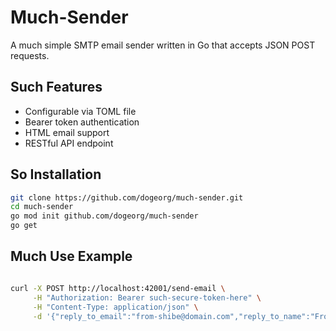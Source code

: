 # Much-Sender

A much simple SMTP email sender written in Go that accepts JSON POST requests.

## Such Features
- Configurable via TOML file
- Bearer token authentication
- HTML email support
- RESTful API endpoint

## So Installation
```bash
git clone https://github.com/dogeorg/much-sender.git
cd much-sender
go mod init github.com/dogeorg/much-sender
go get
```

## Much Use Example
```bash

curl -X POST http://localhost:42001/send-email \
     -H "Authorization: Bearer such-secure-token-here" \
     -H "Content-Type: application/json" \
     -d '{"reply_to_email":"from-shibe@domain.com","reply_to_name":"From Shibe","to_email":"to-shibe@domain.com","to_name":"For Shibe","subject":"Such Email Subject","html":"<h1>Hello</h1><p>Shibes</p>"}'
```     

